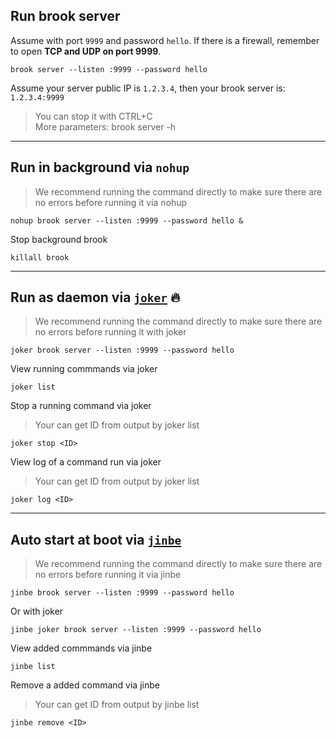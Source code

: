 ## Run brook server

Assume with port `9999` and password `hello`. If there is a firewall, remember to open **TCP and UDP on port 9999**.

```
brook server --listen :9999 --password hello
```

Assume your server public IP is `1.2.3.4`, then your brook server is: `1.2.3.4:9999`

> You can stop it with CTRL+C<br/>
> More parameters: brook server -h

---

## Run in background via `nohup`

> We recommend running the command directly to make sure there are no errors before running it via nohup

```
nohup brook server --listen :9999 --password hello &
```

Stop background brook

```
killall brook
```

---

## Run as daemon via [`joker`](https://github.com/txthinking/joker) 🔥

> We recommend running the command directly to make sure there are no errors before running it with joker

```
joker brook server --listen :9999 --password hello
```

View running commmands via joker

```
joker list
```

Stop a running command via joker

> Your can get ID from output by joker list

```
joker stop <ID>
```

View log of a command run via joker

> Your can get ID from output by joker list

```
joker log <ID>
```

---

## Auto start at boot via [`jinbe`](https://github.com/txthinking/jinbe)

> We recommend running the command directly to make sure there are no errors before running it via jinbe

```
jinbe brook server --listen :9999 --password hello
```

Or with joker

```
jinbe joker brook server --listen :9999 --password hello
```

View added commmands via jinbe

```
jinbe list
```

Remove a added command via jinbe

> Your can get ID from output by jinbe list

```
jinbe remove <ID>
```


